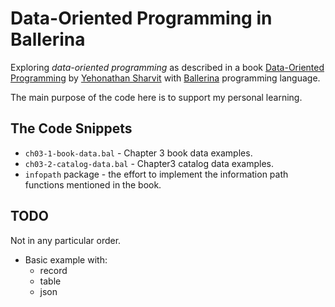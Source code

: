 # Data-Oriented Programming in Ballerina

Exploring _data-oriented programming_ as described in a book [Data-Oriented Programming](https://www.manning.com/books/data-oriented-programming) by [Yehonathan Sharvit](https://blog.klipse.tech/) with [Ballerina](https://ballerina.io/) programming language.

The main purpose of the code here is to support my personal learning.

## The Code Snippets

* `ch03-1-book-data.bal` - Chapter 3 book data examples.
* `ch03-2-catalog-data.bal` - Chapter3 catalog data examples.
* `infopath` package - the effort to implement the information path functions mentioned in the book.

## TODO

Not in any particular order.

* Basic example with:
  * record
  * table
  * json
